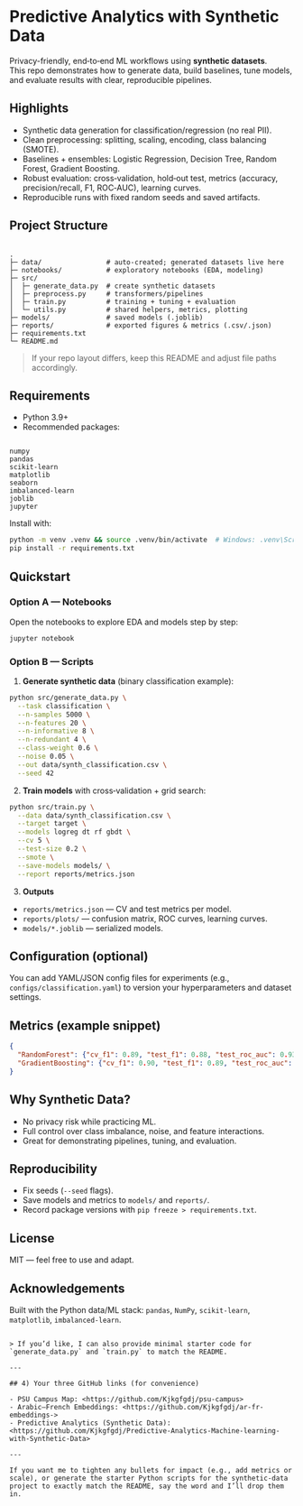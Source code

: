 

# Predictive Analytics with Synthetic Data

Privacy-friendly, end‑to‑end ML workflows using **synthetic datasets**.  
This repo demonstrates how to generate data, build baselines, tune models, and evaluate results with clear, reproducible pipelines.

##  Highlights
- Synthetic data generation for classification/regression (no real PII).
- Clean preprocessing: splitting, scaling, encoding, class balancing (SMOTE).
- Baselines + ensembles: Logistic Regression, Decision Tree, Random Forest, Gradient Boosting.
- Robust evaluation: cross‑validation, hold‑out test, metrics (accuracy, precision/recall, F1, ROC‑AUC), learning curves.
- Reproducible runs with fixed random seeds and saved artifacts.

##  Project Structure
```

.
├─ data/                # auto-created; generated datasets live here
├─ notebooks/           # exploratory notebooks (EDA, modeling)
├─ src/
│  ├─ generate_data.py  # create synthetic datasets
│  ├─ preprocess.py     # transformers/pipelines
│  ├─ train.py          # training + tuning + evaluation
│  └─ utils.py          # shared helpers, metrics, plotting
├─ models/              # saved models (.joblib)
├─ reports/             # exported figures & metrics (.csv/.json)
├─ requirements.txt
└─ README.md

```

> If your repo layout differs, keep this README and adjust file paths accordingly.

##  Requirements
- Python 3.9+  
- Recommended packages:
```

numpy
pandas
scikit-learn
matplotlib
seaborn
imbalanced-learn
joblib
jupyter

````
Install with:
```bash
python -m venv .venv && source .venv/bin/activate  # Windows: .venv\Scripts\activate
pip install -r requirements.txt
````

##  Quickstart

### Option A — Notebooks

Open the notebooks to explore EDA and models step by step:

```bash
jupyter notebook
```

### Option B — Scripts

1. **Generate synthetic data** (binary classification example):

```bash
python src/generate_data.py \
  --task classification \
  --n-samples 5000 \
  --n-features 20 \
  --n-informative 8 \
  --n-redundant 4 \
  --class-weight 0.6 \
  --noise 0.05 \
  --out data/synth_classification.csv \
  --seed 42
```

2. **Train models** with cross‑validation + grid search:

```bash
python src/train.py \
  --data data/synth_classification.csv \
  --target target \
  --models logreg dt rf gbdt \
  --cv 5 \
  --test-size 0.2 \
  --smote \
  --save-models models/ \
  --report reports/metrics.json
```

3. **Outputs**

* `reports/metrics.json` — CV and test metrics per model.
* `reports/plots/` — confusion matrix, ROC curves, learning curves.
* `models/*.joblib` — serialized models.

##  Configuration (optional)

You can add YAML/JSON config files for experiments (e.g., `configs/classification.yaml`) to version your hyperparameters and dataset settings.

##  Metrics (example snippet)

```json
{
  "RandomForest": {"cv_f1": 0.89, "test_f1": 0.88, "test_roc_auc": 0.93},
  "GradientBoosting": {"cv_f1": 0.90, "test_f1": 0.89, "test_roc_auc": 0.94}
}
```

##  Why Synthetic Data?

* No privacy risk while practicing ML.
* Full control over class imbalance, noise, and feature interactions.
* Great for demonstrating pipelines, tuning, and evaluation.

##  Reproducibility

* Fix seeds (`--seed` flags).
* Save models and metrics to `models/` and `reports/`.
* Record package versions with `pip freeze > requirements.txt`.

##  License

MIT — feel free to use and adapt.

##  Acknowledgements

Built with the Python data/ML stack: `pandas`, `NumPy`, `scikit-learn`, `matplotlib`, `imbalanced-learn`.

```

> If you’d like, I can also provide minimal starter code for `generate_data.py` and `train.py` to match the README.

---

## 4) Your three GitHub links (for convenience)

- PSU Campus Map: <https://github.com/Kjkgfgdj/psu-campus>  
- Arabic–French Embeddings: <https://github.com/Kjkgfgdj/ar-fr-embeddings->  
- Predictive Analytics (Synthetic Data): <https://github.com/Kjkgfgdj/Predictive-Analytics-Machine-learning-with-Synthetic-Data>

---

If you want me to tighten any bullets for impact (e.g., add metrics or scale), or generate the starter Python scripts for the synthetic‑data project to exactly match the README, say the word and I’ll drop them in.
